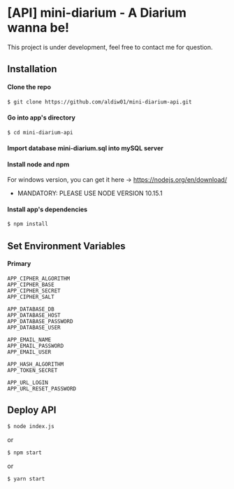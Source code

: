 # [API] mini-diarium - A Diarium wanna be!
This project is under development, feel free to contact me for question.

## Installation

#### Clone the repo
``` bash
$ git clone https://github.com/aldiw01/mini-diarium-api.git
```

#### Go into app's directory
``` bash
$ cd mini-diarium-api
```

#### Import database mini-diarium.sql into mySQL server

#### Install node and npm
For windows version, you can get it here -> https://nodejs.org/en/download/ 
* MANDATORY: PLEASE USE NODE VERSION 10.15.1

#### Install app's dependencies
``` bash
$ npm install
```

## Set Environment Variables

#### Primary
```
APP_CIPHER_ALGORITHM
APP_CIPHER_BASE
APP_CIPHER_SECRET
APP_CIPHER_SALT

APP_DATABASE_DB
APP_DATABASE_HOST
APP_DATABASE_PASSWORD
APP_DATABASE_USER

APP_EMAIL_NAME
APP_EMAIL_PASSWORD
APP_EMAIL_USER

APP_HASH_ALGORITHM
APP_TOKEN_SECRET

APP_URL_LOGIN
APP_URL_RESET_PASSWORD
```

## Deploy API
``` bash
$ node index.js
```
or
``` bash
$ npm start
```
or
``` bash
$ yarn start
```
